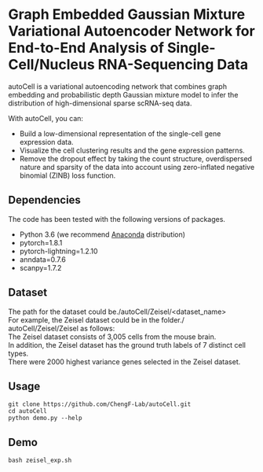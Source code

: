 # Graph Embedded Gaussian Mixture Variational Autoencoder Network for End-to-End Analysis of Single-Cell/Nucleus RNA-Sequencing Data

autoCell is a variational autoencoding network that combines graph embedding and probabilistic depth Gaussian mixture model to infer the distribution of high-dimensional sparse scRNA-seq data.


With autoCell, you can:
* Build a low-dimensional representation of the single-cell gene expression data.
* Visualize the cell clustering results and the gene expression patterns.
* Remove the dropout effect by taking the count structure, overdispersed nature and sparsity of the data into account using zero-inflated negative binomial (ZINB) loss function.

## Dependencies
The code has been tested with the following versions of packages.
* Python 3.6 (we recommend [Anaconda](https://www.continuum.io/downloads) distribution)
* pytorch=1.8.1
* pytorch-lightning=1.2.10
* anndata=0.7.6
* scanpy=1.7.2

## Dataset
The path for the dataset could be./autoCell/Zeisel/<dataset_name>  
For example, the Zeisel dataset could be in the folder./ autoCell/Zeisel/Zeisel as follows:  
The Zeisel dataset consists of 3,005 cells from the mouse brain.  
In addition, the Zeisel dataset has the ground truth labels of 7 distinct cell types.  
There were 2000 highest variance genes selected in the Zeisel dataset.  

## Usage
```
git clone https://github.com/ChengF-Lab/autoCell.git
cd autoCell
python demo.py --help
```

## Demo
`bash zeisel_exp.sh`
